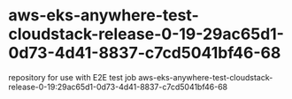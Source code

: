 # aws-eks-anywhere-test-cloudstack-release-0-19-29ac65d1-0d73-4d41-8837-c7cd5041bf46-68
repository for use with E2E test job aws-eks-anywhere-test-cloudstack-release-0-19:29ac65d1-0d73-4d41-8837-c7cd5041bf46-68
